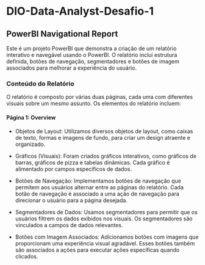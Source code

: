 # DIO-Data-Analyst-Desafio-1

## PowerBI Navigational Report
Este é um projeto PowerBI que demonstra a criação de um relatório interativo e navegável usando o PowerBI. O relatório inclui estrutura definida, botões de navegação, segmentadores e botões de imagem associados para melhorar a experiência do usuário.

### Conteúdo do Relatório
O relatório é composto por várias duas páginas, cada uma com diferentes visuais sobre um mesmo assunto. Os elementos do relatório incluem:

#### Página 1: Overview
- Objetos de Layout: Utilizamos diversos objetos de layout, como caixas de texto, formas e imagens de fundo, para criar um design atraente e organizado.

- Gráficos (Visuais): Foram criados gráficos interativos, como gráficos de barras, gráficos de pizza e tabelas dinâmicas. Cada gráfico é alimentado por campos específicos de dados.

- Botões de Navegação: Implementamos botões de navegação que permitem aos usuários alternar entre as páginas do relatório. Cada botão de navegação é associado a uma ação de navegação para direcionar o usuário para a página desejada.

- Segmentadores de Dados: Usamos segmentadores para permitir que os usuários filtrem os dados exibidos nos visuais. Os segmentadores são vinculados a campos de dados relevantes.

- Botões com Imagem Associados: Adicionamos botões com imagens que proporcionam uma experiência visual agradável. Esses botões também são associados a ações para executar ações específicas quando clicados.
